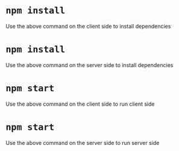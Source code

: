 # `npm install`
Use the above command on the client side to install dependencies

# `npm install`
Use the above command on the server side to install dependencies

# `npm start`
Use the above command on the client side to run client side

# `npm start`
Use the above command on the server side to run server side